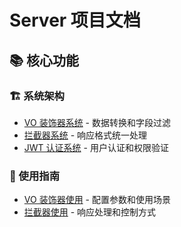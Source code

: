 # Server 项目文档

## 📚 核心功能

### 🏗️ 系统架构
- [VO 装饰器系统](./architecture/vo-system.md) - 数据转换和字段过滤
- [拦截器系统](./architecture/interceptor-system.md) - 响应格式统一处理
- [JWT 认证系统](./architecture/jwt-auth-system.md) - 用户认证和权限验证

### 📖 使用指南
- [VO 装饰器使用](./guides/vo-usage-guide.md) - 配置参数和使用场景
- [拦截器使用](./guides/interceptor-usage.md) - 响应处理和控制方式


